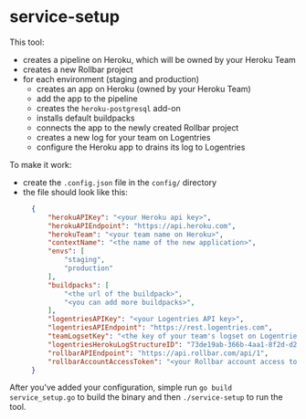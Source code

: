 # service-setup

This tool:
* creates a pipeline on Heroku, which will be owned by your Heroku Team
* creates a new Rollbar project
* for each environment (staging and production)
  * creates an app on Heroku (owned by your Heroku Team)
  * add the app to the pipeline
  * creates the `heroku-postgresql` add-on
  * installs default buildpacks
  * connects the app to the newly created Rollbar project
  * creates a new log for your team on Logentries
  * configure the Heroku app to drains its log to Logentries

To make it work:
* create the `.config.json` file in the `config/` directory
* the file should look like this:
  ```json
    {
    	"herokuAPIKey": "<your Heroku api key>",
    	"herokuAPIEndpoint": "https://api.heroku.com",
    	"herokuTeam": "<your team name on Heroku>",
    	"contextName": "<the name of the new application>",
    	"envs": [
    		"staging",
    		"production"
    	],
    	"buildpacks": [
    		"<the url of the buildpack>",
    		"<you can add more buildpacks>",
    	],
    	"logentriesAPIKey": "<your Logentries API key>",
    	"logentriesAPIEndpoint": "https://rest.logentries.com",
    	"teamLogsetKey": "<the key of your team's logset on Logentries>",
    	"logentriesHerokuLogStructureID": "73de19ab-366b-4aa1-8f2d-d2b2128f1771",
    	"rollbarAPIEndpoint": "https://api.rollbar.com/api/1",
    	"rollbarAccountAccessToken": "<your Rollbar account access token>"
    }
  ```

After you've added your configuration, simple run `go build service_setup.go` to build the binary and then `./service-setup` to run the tool.
